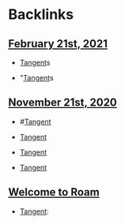
# Backlinks
## [February 21st, 2021](<February 21st, 2021.md>)
- [Tangent](<Tangent.md>)s

- "[Tangent](<Tangent.md>)s

## [November 21st, 2020](<November 21st, 2020.md>)
- #[Tangent](<Tangent.md>)

- [Tangent](<Tangent.md>)

- [Tangent](<Tangent.md>)

- [Tangent](<Tangent.md>)

## [Welcome to Roam](<Welcome to Roam.md>)
- [Tangent](<Tangent.md>):

